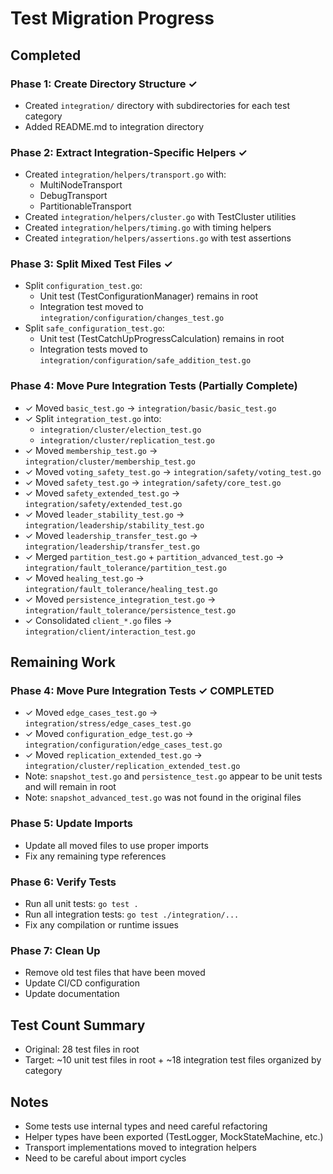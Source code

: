 # Test Migration Progress

## Completed

### Phase 1: Create Directory Structure ✓
- Created `integration/` directory with subdirectories for each test category
- Added README.md to integration directory

### Phase 2: Extract Integration-Specific Helpers ✓
- Created `integration/helpers/transport.go` with:
  - MultiNodeTransport
  - DebugTransport
  - PartitionableTransport
- Created `integration/helpers/cluster.go` with TestCluster utilities
- Created `integration/helpers/timing.go` with timing helpers
- Created `integration/helpers/assertions.go` with test assertions

### Phase 3: Split Mixed Test Files ✓
- Split `configuration_test.go`:
  - Unit test (TestConfigurationManager) remains in root
  - Integration test moved to `integration/configuration/changes_test.go`
- Split `safe_configuration_test.go`:
  - Unit test (TestCatchUpProgressCalculation) remains in root
  - Integration tests moved to `integration/configuration/safe_addition_test.go`

### Phase 4: Move Pure Integration Tests (Partially Complete)
- ✓ Moved `basic_test.go` → `integration/basic/basic_test.go`
- ✓ Split `integration_test.go` into:
  - `integration/cluster/election_test.go`
  - `integration/cluster/replication_test.go`
- ✓ Moved `membership_test.go` → `integration/cluster/membership_test.go`
- ✓ Moved `voting_safety_test.go` → `integration/safety/voting_test.go`
- ✓ Moved `safety_test.go` → `integration/safety/core_test.go`
- ✓ Moved `safety_extended_test.go` → `integration/safety/extended_test.go`
- ✓ Moved `leader_stability_test.go` → `integration/leadership/stability_test.go`
- ✓ Moved `leadership_transfer_test.go` → `integration/leadership/transfer_test.go`
- ✓ Merged `partition_test.go` + `partition_advanced_test.go` → `integration/fault_tolerance/partition_test.go`
- ✓ Moved `healing_test.go` → `integration/fault_tolerance/healing_test.go`
- ✓ Moved `persistence_integration_test.go` → `integration/fault_tolerance/persistence_test.go`
- ✓ Consolidated `client_*.go` files → `integration/client/interaction_test.go`

## Remaining Work

### Phase 4: Move Pure Integration Tests ✓ COMPLETED
- ✓ Moved `edge_cases_test.go` → `integration/stress/edge_cases_test.go`
- ✓ Moved `configuration_edge_test.go` → `integration/configuration/edge_cases_test.go`
- ✓ Moved `replication_extended_test.go` → `integration/cluster/replication_extended_test.go`
- Note: `snapshot_test.go` and `persistence_test.go` appear to be unit tests and will remain in root
- Note: `snapshot_advanced_test.go` was not found in the original files

### Phase 5: Update Imports
- Update all moved files to use proper imports
- Fix any remaining type references

### Phase 6: Verify Tests
- Run all unit tests: `go test .`
- Run all integration tests: `go test ./integration/...`
- Fix any compilation or runtime issues

### Phase 7: Clean Up
- Remove old test files that have been moved
- Update CI/CD configuration
- Update documentation

## Test Count Summary
- Original: 28 test files in root
- Target: ~10 unit test files in root + ~18 integration test files organized by category

## Notes
- Some tests use internal types and need careful refactoring
- Helper types have been exported (TestLogger, MockStateMachine, etc.)
- Transport implementations moved to integration helpers
- Need to be careful about import cycles